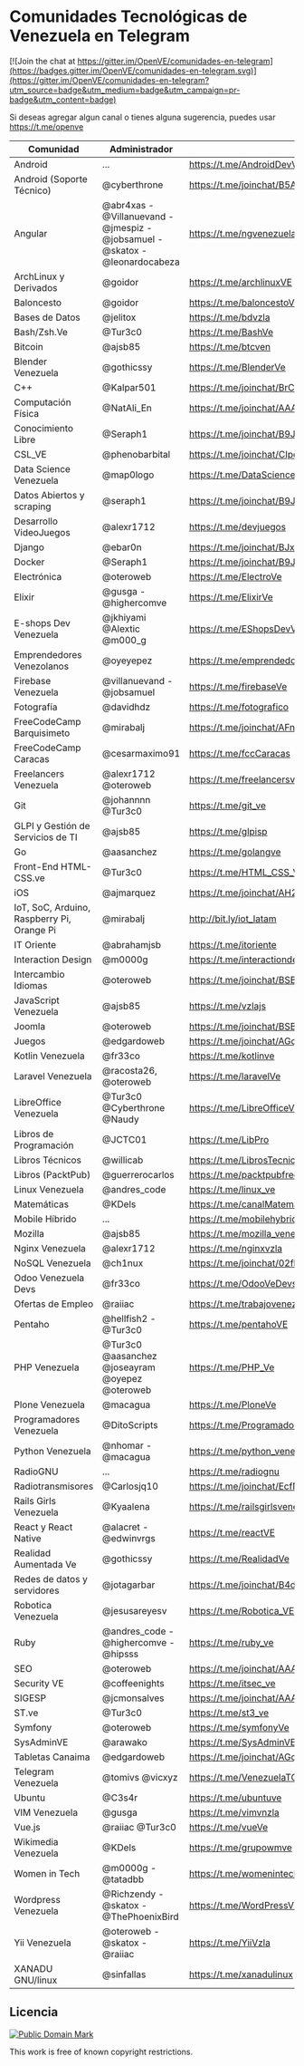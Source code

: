 # Comunidades Tecnológicas de Venezuela en Telegram

[![Join the chat at https://gitter.im/OpenVE/comunidades-en-telegram](https://badges.gitter.im/OpenVE/comunidades-en-telegram.svg)](https://gitter.im/OpenVE/comunidades-en-telegram?utm_source=badge&utm_medium=badge&utm_campaign=pr-badge&utm_content=badge)

Si deseas agregar algun canal o tienes alguna sugerencia, puedes usar https://t.me/openve

| Comunidad              | Administrador      | Link                                                          |
|------------------------|--------------------|---------------------------------------------------------------|
| Android                | ...                | https://t.me/AndroidDevVzla                            |
| Android (Soporte Técnico) | @cyberthrone    | https://t.me/joinchat/B5A3bAaZNO-_0HkAavsO1w           |
| Angular                | @abr4xas - @Villanuevand - @jmespiz - @jobsamuel - @skatox - @leonardocabeza | https://t.me/ngvenezuela |
| ArchLinux y Derivados  | @goidor            | https://t.me/archlinuxVE                               |
| Baloncesto             | @goidor            | https://t.me/baloncestoVE                              |
| Bases de Datos         | @jelitox           | https://t.me/bdvzla                                    |
| Bash/Zsh.Ve            | @Tur3c0            | https://t.me/BashVe                                    |
| Bitcoin                | @ajsb85            | https://t.me/btcven                                    |
| Blender Venezuela      | @gothicssy         | https://t.me/BlenderVe                                    |
| C++                    | @Kalpar501         | https://t.me/joinchat/BrCK8gmzgY_A2-Z2qg_MRg           |
| Computación Física     | @NatAli_En         | https://t.me/joinchat/AAAAAEJOcVHmuTCTG8uVqQ                  |
| Conocimiento Libre     | @Seraph1           | https://t.me/joinchat/B9JUAATRuqeYAxaGYLq-ng           |
| CSL_VE                 | @phenobarbital     | https://t.me/joinchat/CIpccAYQwKfi_kktTuKisw           |
| Data Science Venezuela | @map0logo          | https://t.me/DataScienceVE                             |
| Datos Abiertos y scraping | @seraph1        | https://t.me/joinchat/B9JUAAaks9m5-2TefJsAuw           |
| Desarrollo VideoJuegos | @alexr1712         | https://t.me/devjuegos                                 |
| Django                 | @ebar0n            | https://t.me/joinchat/BJxZXQGEslbc0kdty8hRbQ           |
| Docker                 | @Seraph1           | https://t.me/joinchat/B9JUAD5FWUGUQveQWCPZ6w           |
| Electrónica            | @oteroweb          | https://t.me/ElectroVe                                 |
| Elixir                 | @gusga - @highercomve | https://t.me/ElixirVe                               |
| E-shops Dev Venezuela  | @jkhiyami @Alextic @m000_g | https://t.me/EShopsDevVenezuela                |
| Emprendedores Venezolanos | @oyeyepez | https://t.me/emprendedores_venezolanos                       |
| Firebase Venezuela     | @villanuevand - @jobsamuel     | https://t.me/firebaseVe                         |
| Fotografía             | @davidhdz          | https://t.me/fotografico                               |
| FreeCodeCamp Barquisimeto    | @mirabalj | https://t.me/joinchat/AFn8xT7vPnlQbJc9mScY_A              |
| FreeCodeCamp Caracas   | @cesarmaximo91     | https://t.me/fccCaracas                                       |
| Freelancers Venezuela  | @alexr1712 @oteroweb | https://t.me/freelancersve                           |
| Git                    | @johannnn @Tur3c0  | https://t.me/git_ve                                    |
| GLPI y Gestión de Servicios de TI | @ajsb85 | https://t.me/glpisp                                           |
| Go                     | @aasanchez         | https://t.me/golangve                                  |
| Front-End HTML-CSS.ve  | @Tur3c0            | https://t.me/HTML_CSS_Ve                               |
| iOS                    | @ajmarquez         | https://t.me/joinchat/AH2ZUgIUXVcougUIOTurtg           |
| IoT, SoC, Arduino, Raspberry Pi, Orange Pi  | @mirabalj                           | http://bit.ly/iot_latam |
| IT Oriente             | @abrahamjsb        | https://t.me/itoriente                                 |
| Interaction Design     | @m0000g            | https://t.me/interactiondesgin_spanish                 |
| Intercambio Idiomas    | @oteroweb          | https://t.me/joinchat/BSBThz9-rGFHFQqukOoGww           |
| JavaScript Venezuela   | @ajsb85            | https://t.me/vzlajs                                    |
| Joomla                 | @oteroweb          | https://t.me/joinchat/BSBThwEBgP3723Tmij0lnw           |
| Juegos                 | @edgardoweb        | https://t.me/joinchat/AGqisAA-jlmIAAihME16vg           |
| Kotlin Venezuela       | @fr33co            | https://t.me/kotlinve                                  |
| Laravel Venezuela      | @racosta26, @oteroweb | https://t.me/laravelVe                              |
| LibreOffice Venezuela  | @Tur3c0 @Cyberthrone @Naudy | https://t.me/LibreOfficeVe                    |
| Libros de Programación | @JCTC01            | https://t.me/LibPro                                    |
| Libros Técnicos        | @willicab          | https://t.me/LibrosTecnicos                            |
| Libros (PacktPub)      | @guerrerocarlos            | https://t.me/packtpubfreelearning              |
| Linux Venezuela        | @andres_code       | https://t.me/linux_ve                                  |
| Matemáticas            | @KDels             | https://t.me/canalMatematicas                          |
| Mobile Híbrido         | ...                | https://t.me/mobilehybridappsve                        |
| Mozilla                | @ajsb85            | https://t.me/mozilla_venezuela                         |
| Nginx Venezuela        | @alexr1712         | https://t.me/nginxvzla                                 |
| NoSQL Venezuela      | @ch1nux            | https://t.me/joinchat/02fb5338009af29975c7d694d2aec965   |
| Odoo Venezuela Devs    | @fr33co            | https://t.me/OdooVeDevs                                |
| Ofertas de Empleo      | @raiiac            | https://t.me/trabajovenezuela                          |
| Pentaho                | @hellfish2 - @Tur3c0 | https://t.me/pentahoVE                               |
| PHP Venezuela          | @Tur3c0 @aasanchez @joseayram @oyepez @oteroweb| https://t.me/PHP_Ve                 |
| Plone Venezuela        | @macagua           | https://t.me/PloneVe                                   |
| Programadores Venezuela| @DitoScripts       | https://t.me/ProgramadoresVenezuela                    |
| Python Venezuela       | @nhomar - @macagua | https://t.me/python_venezuela                          |
| RadioGNU               | ...                | https://t.me/radiognu                                  |
| Radiotransmisores      | @Carlosjq10        | https://t.me/joinchat/EcfNBkAiETMBh62FdGrxRw           |
| Rails Girls Venezuela  | @Kyaalena           | https://t.me/railsgirlsvenezuela                      |  
| React y React Native   | @alacret - @edwinvrgs  | https://t.me/reactVE                               |
| Realidad Aumentada Ve  | @gothicssy         | https://t.me/RealidadVe                       |
| Redes de datos y servidores | @jotagarbar   | https://t.me/joinchat/B4dJbwa1g_BBBGcEQNxDMw           |
| Robotica Venezuela     | @jesusareyesv      | https://t.me/Robotica_VE                               |
| Ruby                   | @andres_code - @highercomve - @hipsss | https://t.me/ruby_ve                |
| SEO                    | @oteroweb          |  https://t.me/joinchat/AAAAAD4XBh3KdvGZgVoM2A           |
| Security VE            | @coffeenights      | https://t.me/itsec_ve                                  |
| SIGESP                 | @jcmonsalves       | https://t.me/joinchat/AAAAAEI9Ajku0JwdPPmTyw           |
| ST.ve                  | @Tur3c0            | https://t.me/st3_ve                                    |
| Symfony                | @oteroweb          | https://t.me/symfonyVe                                 |
| SysAdminVE             | @arawako           | https://t.me/SysAdminVE                                |
| Tabletas Canaima       | @edgardoweb        | https://t.me/joinchat/AGqisAI0UHkuBQDbuWm34g           |
| Telegram Venezuela     | @tomivs @vicxyz    | https://t.me/VenezuelaTG                                |
| Ubuntu                 | @C3s4r             | https://t.me/ubuntuve                                  |
| VIM Venezuela          | @gusga             | https://t.me/vimvnzla                                  |
| Vue.js                 | @raiiac @Tur3c0    | https://t.me/vueVe                                     |
| Wikimedia Venezuela    | @KDels             | https://t.me/grupowmve                                 |
| Women in Tech          | @m0000g - @tatadbb | https://t.me/womenintech_spanish                       |
| Wordpress Venezuela    | @Richzendy - @skatox - @ThePhoenixBird | https://t.me/WordPressVE           |
| Yii Venezuela          | @oteroweb  - @skatox - @raiiac | https://t.me/YiiVzla                       |
| XANADU GNU/linux       | @sinfallas         | https://t.me/xanadulinux                               |


## Licencia

[![Public Domain Mark](http://i.creativecommons.org/p/mark/1.0/88x31.png)](http://creativecommons.org/publicdomain/mark/1.0/)

This work is free of known copyright restrictions.
